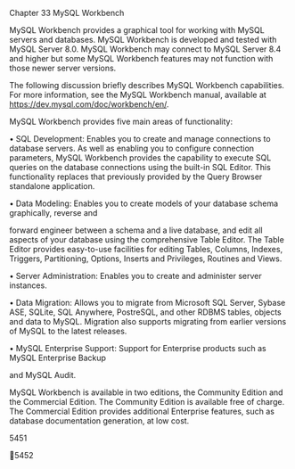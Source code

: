 Chapter 33 MySQL Workbench

MySQL Workbench provides a graphical tool for working with MySQL servers and databases. MySQL
Workbench is developed and tested with MySQL Server 8.0. MySQL Workbench may connect to
MySQL Server 8.4 and higher but some MySQL Workbench features may not function with those
newer server versions.

The following discussion briefly describes MySQL Workbench capabilities. For more information, see
the MySQL Workbench manual, available at https://dev.mysql.com/doc/workbench/en/.

MySQL Workbench provides five main areas of functionality:

• SQL Development: Enables you to create and manage connections to database servers. As well
as enabling you to configure connection parameters, MySQL Workbench provides the capability to
execute SQL queries on the database connections using the built-in SQL Editor. This functionality
replaces that previously provided by the Query Browser standalone application.

• Data Modeling: Enables you to create models of your database schema graphically, reverse and

forward engineer between a schema and a live database, and edit all aspects of your database using
the comprehensive Table Editor. The Table Editor provides easy-to-use facilities for editing Tables,
Columns, Indexes, Triggers, Partitioning, Options, Inserts and Privileges, Routines and Views.

• Server Administration: Enables you to create and administer server instances.

• Data Migration: Allows you to migrate from Microsoft SQL Server, Sybase ASE, SQLite, SQL
Anywhere, PostreSQL, and other RDBMS tables, objects and data to MySQL. Migration also
supports migrating from earlier versions of MySQL to the latest releases.

• MySQL Enterprise Support: Support for Enterprise products such as MySQL Enterprise Backup

and MySQL Audit.

MySQL Workbench is available in two editions, the Community Edition and the Commercial Edition.
The Community Edition is available free of charge. The Commercial Edition provides additional
Enterprise features, such as database documentation generation, at low cost.

5451

5452

